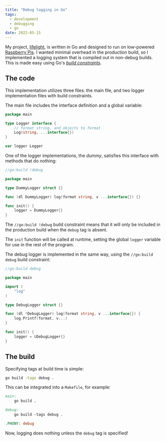 ```yaml
---
title: "Debug logging in Go"
tags:
  - development
  - debugging
  - go
date: 2022-05-15
---
```


My project, [lifelight][lifelight], is written in Go and designed to run on
low-powered [Raspberry Pis][raspi]. I wanted minimal overhead in the production
build, so I implemented a logging system that is compiled out in non-debug
builds. This is made easy using Go's [_build constraints_][build-const].

[lifelight]: https://github.com/jcrd/lifelight
[raspi]: https://www.raspberrypi.com/products/raspberry-pi-zero/
[build-const]: https://pkg.go.dev/go/build#hdr-Build_Constraints

## The code

This implementation utilizes three files: the main file, and two logger
implementation files with build constraints.

The main file includes the interface definition and a global variable:

```go
package main

type Logger interface {
    // format string, and objects to format
    Log(string, ...interface{})
}

var logger Logger
```

One of the logger implementations, the _dummy_, satisfies this interface with
methods that do nothing:

```go
//go:build !debug

package main

type DummyLogger struct {}

func (dl DummyLogger) log(format string, v ...interface{}) {}

func init() {
    logger = DummyLogger{}
}
```

The `//go:build !debug` build constraint means that it will only be included in
the production build when the `debug` tag is absent.

The `init` function will be called at runtime, setting the global `logger`
variable for use in the rest of the program.

The debug logger is implemented in the same way, using the `//go:build debug`
build constraint:

```go
//go:build debug

package main

import (
	"log"
)

type DebugLogger struct {}

func (dl *DebugLogger) log(format string, v ...interface{}) {
    log.Printf(format, v...)
}

func init() {
	logger = &DebugLogger{}
}
```

## The build

Specifying tags at build time is simple:

```sh
go build -tags debug .
```

This can be integrated into a `Makefile`, for example:

```Makefile
main:
    go build .

debug:
    go build -tags debug .

.PHONY: debug
```

Now, logging does nothing unless the `debug` tag is specified!

